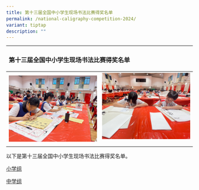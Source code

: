 ```yaml
---
title: 第十三届全国中小学生现场书法比赛得奖名单
permalink: /national-caligraphy-competition-2024/
variant: tiptap
description: ""
---
```

<table style="minWidth: 50px">
<colgroup>
<col>
<col>
</colgroup>
<tbody>
<tr>
<td rowspan="1" colspan="2">
<h3><strong>第十三届全国中小学生现场书法比赛得奖名单</strong></h3>
</td>
</tr>
<tr>
<th rowspan="1" colspan="1">
<div class="isomer-image-wrapper">
<img style="width: 100%;" height="auto" width="100%" alt="" src="/images/IMG_2919.jpg">
</div>
</th>
<th rowspan="1" colspan="1">
<div class="isomer-image-wrapper">
<img style="width: 100%;" height="auto" width="100%" alt="" src="/images/IMG_2924.jpg">
</div>
<p></p>
</th>
</tr>
</tbody>
</table>
<p></p>
<p>以下是第十三届全国中小学生现场书法比赛得奖名单。</p>
<p></p>
<p><a href="/files/Primary.pdf" rel="noopener noreferrer nofollow" target="_blank">小学组</a>
</p>
<p></p>
<p><a href="/files/Secondary.pdf" rel="noopener noreferrer nofollow" target="_blank">中学组</a>
</p>